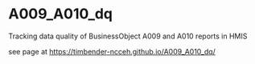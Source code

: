 # A009_A010_dq
Tracking data quality of BusinessObject A009 and A010 reports in HMIS 

see page at https://timbender-ncceh.github.io/A009_A010_dq/
